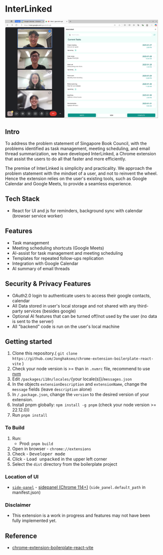 # InterLinked
![interlinked](./banner.png)

## Intro
To address the problem statement of Singapore Book Council, with the problems identified as task management, meeting scheduling, and email thread summarization, we have developed InterLinked, a Chrome extension that assist the users to do all that faster and more efficiently.

The premise of InterLinked is simplicity and practicality. We approach the problem statement with the mindset of a user, and not to reinvent the wheel. Hence the extension relies on the user's existing tools, such as Google Calendar and Google Meets, to provide a seamless experience.

## Tech Stack
- React for UI and js for reminders, background sync with calendar (browser service worker)

## Features
- Task management
- Meeting scheduling shortcuts (Google Meets)
- AI-assist for task management and meeting scheduling
- Templates for repeated follow-ups replication
- Integration with Google Calendar
- AI summary of email threads

## Security & Privacy Features
- OAuth2.0 login to authenticate users to access their google contacts, calendar
- All Data stored in user's local storage and not shared with any third-party services (besides google)
- Optional AI features that can be turned off/not used by the user (no data is sent to the server)
- All "backend" code is run on the user's local machine

## Getting started
1. Clone this repository.( ```git clone https://github.com/Jonghakseo/chrome-extension-boilerplate-react-vite``` )
2. Check your node version is >= than in `.nvmrc` file, recommend to use [nvm](https://github.com/nvm-sh/nvm?tab=readme-ov-file#intro)
3. Edit `/packages/i18n/locales/`{your locale(s)}/`messages.json`
4. In the objects `extensionDescription` and `extensionName`, change the `message` fields (leave `description` alone)
5. In `/.package.json`, change the `version` to the desired version of your extension.
6. Install pnpm globally: `npm install -g pnpm` (check your node version >= 22.12.0))
7. Run `pnpm install`

### To Build

1. Run:
    - Prod: `pnpm build`
2. Open in browser - `chrome://extensions`
3. Check - <kbd>Developer mode</kbd>
4. Click - <kbd>Load unpacked</kbd> in the upper left corner
5. Select the `dist` directory from the boilerplate project

### Location of UI
- [`side-panel`](pages/side-panel/) - [sidepanel (Chrome 114+)](https://developer.chrome.com/docs/extensions/reference/api/sidePanel)
  (`side_panel.default_path` in manifest.json)

### Disclaimer
- This extension is a work in progress and features may not have been fully implemented yet.

## Reference
- [chrome-extension-boilerplate-react-vite](https://github.com/Jonghakseo/chrome-extension-boilerplate-react-vite)
